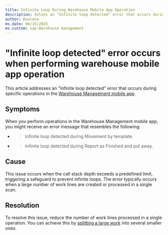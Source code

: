 ```yaml
--- 
title: Infinite Loop During Warehouse Mobile App Operation
description: Solves an "Infinite loop detected" error that occurs during specific operations in the Warehouse Management mobile app in Microsoft Dynamics 365 Supply Chain Management.
author: Koalena 
ms.date: 04/15/2025
ms.custom: sap:Warehouse management
--- 
```

# "Infinite loop detected" error occurs when performing warehouse mobile app operation

This article addresses an "Infinite loop detected" error that occurs during specific operations in the [Warehouse Management mobile app](/dynamics365/supply-chain/warehousing/install-configure-warehouse-management-app).

## Symptoms

When you perform operations in the Warehouse Management mobile app, you might receive an error message that resembles the following:

- > Infinite loop detected during Movement by template.

- > Infinite loop detected during Report as Finished and put away.

## Cause

This issue occurs when the call stack depth exceeds a predefined limit, triggering a safeguard to prevent infinite loops. The error typically occurs when a large number of work lines are created or processed in a single scan.

## Resolution

To resolve this issue, reduce the number of work lines processed in a single operation. You can achieve this by [splitting a large work](/dynamics365/supply-chain/warehousing/work-split) into several smaller ones.
